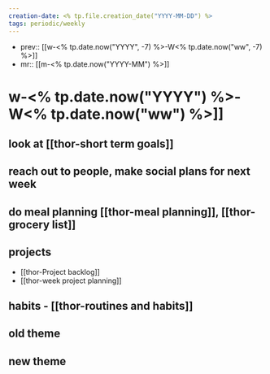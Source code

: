 ```yaml
---
creation-date: <% tp.file.creation_date("YYYY-MM-DD") %>
tags: periodic/weekly
---
```

- prev:: [[w-<% tp.date.now("YYYY", -7) %>-W<% tp.date.now("ww", -7) %>]]
- mr:: [[m-<% tp.date.now("YYYY-MM") %>]]
# w-<% tp.date.now("YYYY") %>-W<% tp.date.now("ww") %>]]
## look at [[thor-short term goals]]
## reach out to people, make social plans for next week 
## do meal planning [[thor-meal planning]], [[thor-grocery list]]
## projects 
- [[thor-Project backlog]]
- [[thor-week project planning]]
## habits - [[thor-routines and habits]]
## old theme
## new theme